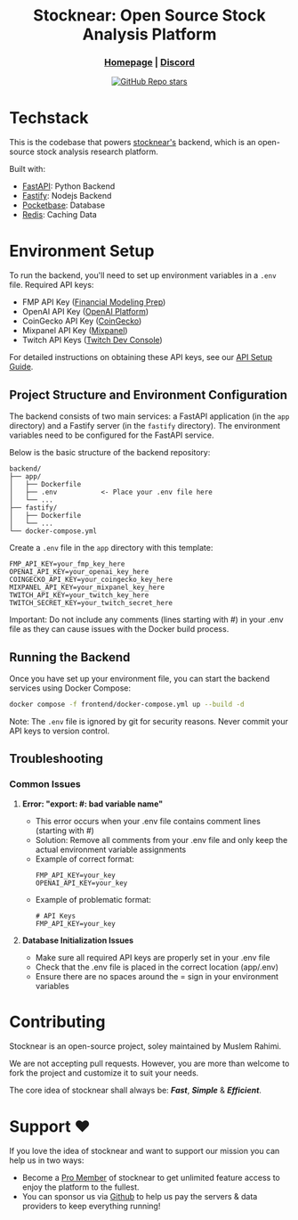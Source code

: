 <div align="center">



# **Stocknear: Open Source Stock Analysis Platform**

<h3>

[Homepage](https://stocknear.com/) | [Discord](https://discord.com/invite/hCwZMMZ2MT)

</h3>

[![GitHub Repo stars](https://img.shields.io/github/stars/stocknear/backend)](https://github.com/stocknear/backend/stargazers)

</div>



# Techstack

This is the codebase that powers [stocknear's](https://stocknear.com/) backend, which is an open-source stock analysis research platform.

Built with:
- [FastAPI](https://fastapi.tiangolo.com/): Python Backend
- [Fastify](https://fastify.dev/): Nodejs Backend
- [Pocketbase](https://pocketbase.io/): Database
- [Redis](https://redis.io/): Caching Data

# Environment Setup

To run the backend, you'll need to set up environment variables in a `.env` file. Required API keys:

- FMP API Key ([Financial Modeling Prep](https://financialmodelingprep.com/developer))
- OpenAI API Key ([OpenAI Platform](https://platform.openai.com/api-keys))
- CoinGecko API Key ([CoinGecko](https://www.coingecko.com/api/pricing))
- Mixpanel API Key ([Mixpanel](https://mixpanel.com/))
- Twitch API Keys ([Twitch Dev Console](https://dev.twitch.tv/console/apps))

For detailed instructions on obtaining these API keys, see our [API Setup Guide](docs/API_SETUP.md).

## Project Structure and Environment Configuration

The backend consists of two main services: a FastAPI application (in the `app` directory) and a Fastify server (in the `fastify` directory). The environment variables need to be configured for the FastAPI service.

Below is the basic structure of the backend repository:

```
backend/
├── app/
│   ├── Dockerfile
│   ├── .env           <- Place your .env file here
│   └── ...
├── fastify/
│   ├── Dockerfile
│   └── ...
└── docker-compose.yml
```

Create a `.env` file in the `app` directory with this template:
```env
FMP_API_KEY=your_fmp_key_here
OPENAI_API_KEY=your_openai_key_here
COINGECKO_API_KEY=your_coingecko_key_here
MIXPANEL_API_KEY=your_mixpanel_key_here
TWITCH_API_KEY=your_twitch_key_here
TWITCH_SECRET_KEY=your_twitch_secret_here
```

Important: Do not include any comments (lines starting with #) in your .env file as they can cause issues with the Docker build process.

## Running the Backend

Once you have set up your environment file, you can start the backend services using Docker Compose:

```bash
docker compose -f frontend/docker-compose.yml up --build -d
```

Note: The `.env` file is ignored by git for security reasons. Never commit your API keys to version control.

## Troubleshooting

### Common Issues

1. **Error: "export: #: bad variable name"**
   - This error occurs when your .env file contains comment lines (starting with #)
   - Solution: Remove all comments from your .env file and only keep the actual environment variable assignments
   - Example of correct format:
     ```env
     FMP_API_KEY=your_key
     OPENAI_API_KEY=your_key
     ```
   - Example of problematic format:
     ```env
     # API Keys
     FMP_API_KEY=your_key
     ```

2. **Database Initialization Issues**
   - Make sure all required API keys are properly set in your .env file
   - Check that the .env file is placed in the correct location (app/.env)
   - Ensure there are no spaces around the = sign in your environment variables

# Contributing
Stocknear is an open-source project, soley maintained by Muslem Rahimi.

We are not accepting pull requests. However, you are more than welcome to fork the project and customize it to suit your needs.

The core idea of stocknear shall always be: **_Fast_**, **_Simple_** & **_Efficient_**.


# Support ❤️

If you love the idea of stocknear and want to support our mission you can help us in two ways:

- Become a [Pro Member](https://stocknear.com/pricing) of stocknear to get unlimited feature access to enjoy the platform to the fullest.
- You can sponsor us via [Github](https://github.com/sponsors/stocknear) to help us pay the servers & data providers to keep everything running!
